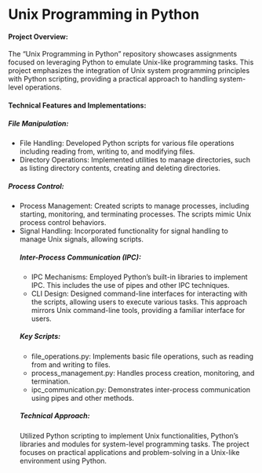 # Unix Programming in Python

<h4>Project Overview:</h4>
The “Unix Programming in Python” repository showcases assignments focused on leveraging Python to emulate Unix-like programming tasks. This project emphasizes the integration of Unix system programming principles with Python scripting, providing a practical approach to handling system-level operations.

<h4>Technical Features and Implementations:</h4>
<h5>File Manipulation:</h5>
<ul>
<li>File Handling: Developed Python scripts for various file operations including reading from, writing to, and modifying files. </li>
<li>Directory Operations: Implemented utilities to manage directories, such as listing directory contents, creating and deleting  directories.</li>
</ul>

<h5>Process Control:</h5>
<ul>
<li>Process Management: Created scripts to manage processes, including starting, monitoring, and terminating processes. The scripts mimic Unix process control behaviors.</li>
<li>Signal Handling: Incorporated functionality for signal handling to manage Unix signals, allowing scripts.</li>
</ul>
<ul>
  
<h5>Inter-Process Communication (IPC):</h5>
<ul>
<li>IPC Mechanisms: Employed Python’s built-in libraries to implement IPC. This includes the use of pipes and other IPC techniques.</li>
<li>CLI Design: Designed command-line interfaces for interacting with the scripts, allowing users to execute various tasks. This approach mirrors Unix command-line tools, providing a familiar interface for users.</li>
</ul>


<h5>Key Scripts:</h5>
<ul>
<li>file_operations.py: Implements basic file operations, such as reading from and writing to files.</li>
<li>process_management.py: Handles process creation, monitoring, and termination.</li>
<li>ipc_communication.py: Demonstrates inter-process communication using pipes and other methods.</li>
</ul>

<h5>Technical Approach:</h5>
Utilized Python scripting to implement Unix functionalities, Python’s libraries and modules for system-level programming tasks. The project focuses on practical applications and problem-solving in a Unix-like environment using Python.
